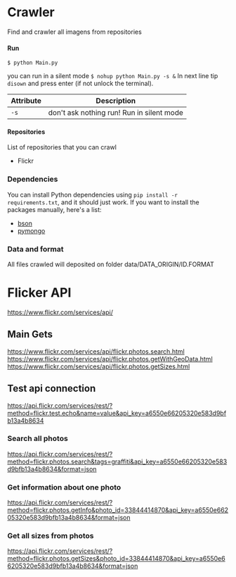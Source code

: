 # Crawler
    
Find and crawler all imagens from repositories

#### Run

`$ python Main.py`

you can run in a silent mode
`$ nohup python Main.py -s &` 
In next line tip `disown` and press enter (if not unlock the terminal).

Attribute  | Description
---------- | -----------
`-s`       | don't ask nothing run! Run in silent mode

#### Repositories

List of repositories that you can crawl

* Flickr

### Dependencies

You can install Python dependencies using `pip install -r requirements.txt`,
and it should just work. If you want to install the packages manually, here's a
list:

* [bson](https://github.com/py-bson/bson)
* [pymongo](https://pypi.python.org/pypi/pymongo)

### Data and format

All files crawled will deposited on folder data/DATA_ORIGIN/ID.FORMAT

# Flicker API   
https://www.flickr.com/services/api/
    
## Main Gets
https://www.flickr.com/services/api/flickr.photos.search.html
https://www.flickr.com/services/api/flickr.photos.getWithGeoData.html
https://www.flickr.com/services/api/flickr.photos.getSizes.html

## Test api connection
https://api.flickr.com/services/rest/?method=flickr.test.echo&name=value&api_key=a6550e66205320e583d9bfb13a4b8634

### Search all photos
https://api.flickr.com/services/rest/?method=flickr.photos.search&tags=graffiti&api_key=a6550e66205320e583d9bfb13a4b8634&format=json

### Get information about one photo
https://api.flickr.com/services/rest/?method=flickr.photos.getInfo&photo_id=33844414870&api_key=a6550e66205320e583d9bfb13a4b8634&format=json

### Get all sizes from photos
https://api.flickr.com/services/rest/?method=flickr.photos.getSizes&photo_id=33844414870&api_key=a6550e66205320e583d9bfb13a4b8634&format=json